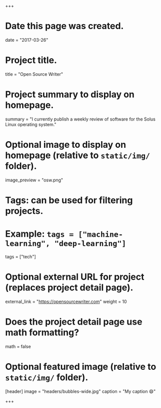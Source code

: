 +++
# Date this page was created.
date = "2017-03-26"

# Project title.
title = "Open Source Writer"

# Project summary to display on homepage.
summary = "I currently publish a weekly review of software for the Solus Linux operating system."

# Optional image to display on homepage (relative to `static/img/` folder).
image_preview = "osw.png"
# Tags: can be used for filtering projects.
# Example: `tags = ["machine-learning", "deep-learning"]`
tags = ["tech"]

# Optional external URL for project (replaces project detail page).
external_link = "https://opensourcewriter.com"
weight = 10

# Does the project detail page use math formatting?
math = false

# Optional featured image (relative to `static/img/` folder).
[header]
image = "headers/bubbles-wide.jpg"
caption = "My caption :smile:"

+++
